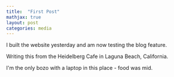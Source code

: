 ```yaml
---
title:  "First Post"
mathjax: true
layout: post
categories: media
---
```


I built the website yesterday and am now testing the blog feature.

Writing this from the Heidelberg Cafe in Laguna Beach, California. 

I'm the only bozo with a laptop in this place - food was mid.